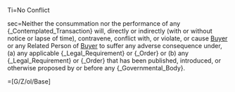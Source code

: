 Ti=No Conflict

sec=Neither the consummation nor the performance of any {_Contemplated_Transaction} will, directly or indirectly (with or without notice or lapse of time), contravene, conflict with, or violate, or cause <a href="#SPA.Def.Buyer.Def" class="definedterm">Buyer</a> or any Related Person of <a href="#SPA.Def.Buyer.Def" class="definedterm">Buyer</a> to suffer any adverse consequence under, (a) any applicable {_Legal_Requirement} or {_Order} or (b) any {_Legal_Requirement} or {_Order} that has been published, introduced, or otherwise proposed by or before any {_Governmental_Body}.

=[G/Z/ol/Base]

